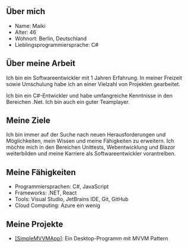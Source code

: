 ## Über mich

- Name: Maiki
- Alter: 46
- Wohnort: Berlin, Deutschland
- Lieblingsprogrammiersprache: C#

## Über meine Arbeit

Ich bin ein Softwareentwickler mit 1 Jahren Erfahrung. In meiner Freizeit sowie Umschulung habe ich an einer Vielzahl von Projekten gearbeitet.

Ich bin ein C#-Entwickler und habe umfangreiche Kenntnisse in den Bereichen .Net. Ich bin auch ein guter Teamplayer.

## Meine Ziele

Ich bin immer auf der Suche nach neuen Herausforderungen und Möglichkeiten, mein Wissen und meine Fähigkeiten zu erweitern. Ich möchte mich in den Bereichen Unittests, Webentwicklung und Blazor weiterbilden und meine Karriere als Softwareentwickler vorantreiben.

## Meine Fähigkeiten

- Programmiersprachen: C#, JavaScript
- Frameworks: .NET, React
- Tools: Visual Studio, JetBrains IDE, Git, GitHub
- Cloud Computing: Azure ein wenig

## Meine Projekte

- [[SimpleMVVMApp]](https://github.com/MaikPeters1511/SimpleMvvmApp): Ein Desktop-Programm mit MVVM Pattern
